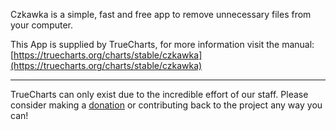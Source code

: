 Czkawka is a simple, fast and free app to remove unnecessary files from your computer.

This App is supplied by TrueCharts, for more information visit the manual: [https://truecharts.org/charts/stable/czkawka](https://truecharts.org/charts/stable/czkawka)

---

TrueCharts can only exist due to the incredible effort of our staff.
Please consider making a [donation](https://truecharts.org/sponsor) or contributing back to the project any way you can!
